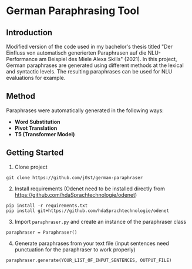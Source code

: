 # German Paraphrasing Tool

## Introduction
Modified version of the code used in my bachelor's thesis titled "Der Einfluss von automatisch generierten Paraphrasen auf die NLU-Performance am Beispiel des Miele Alexa Skills" (2021).
In this project, German paraphrases are generated using different methods at the lexical and syntactic levels. The resulting paraphrases can be used for NLU evaluations for example.

## Method
Paraphrases were automatically generated in the following ways:

* __Word Substitution__
* __Pivot Translation__
* __T5 (Transformer Model)__

## Getting Started
1. Clone project
```
git clone https://github.com/j0st/german-paraphraser
```

2. Install requirements (Odenet need to be installed directly from https://github.com/hdaSprachtechnologie/odenet)
```
pip install -r requirements.txt
pip install git+https://github.com/hdaSprachtechnologie/odenet
```

3. Import `paraphraser.py` and create an instance of the paraphraser class
```
paraphraser = Paraphraser()
```

4. Generate paraphrases from your text file (input sentences need punctuation for the paraphraser to work properly)
```
paraphraser.generate(YOUR_LIST_OF_INPUT_SENTENCES, OUTPUT_FILE)
```
